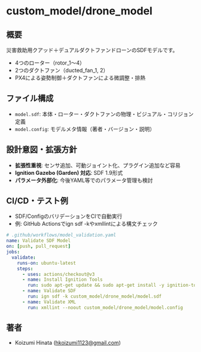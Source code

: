 # custom_model/drone_model

## 概要
災害救助用クアッド＋デュアルダクトファンドローンのSDFモデルです。

- 4つのローター（rotor_1〜4）
- 2つのダクトファン（ducted_fan_1, 2）
- PX4による姿勢制御＋ダクトファンによる微調整・排熱

## ファイル構成
- `model.sdf`: 本体・ローター・ダクトファンの物理・ビジュアル・コリジョン定義
- `model.config`: モデルメタ情報（著者・バージョン・説明）

## 設計意図・拡張方針
- **拡張性重視**: センサ追加、可動ジョイント化、プラグイン追加など容易
- **Ignition Gazebo (Garden) 対応**: SDF 1.9形式
- **パラメータ外部化**: 今後YAML等でのパラメータ管理も検討

## CI/CD・テスト例
- SDF/ConfigのバリデーションをCIで自動実行
- 例: GitHub Actionsでign sdf -kやxmllintによる構文チェック

```yaml
# .github/workflows/model_validation.yaml
name: Validate SDF Model
on: [push, pull_request]
jobs:
  validate:
    runs-on: ubuntu-latest
    steps:
      - uses: actions/checkout@v3
      - name: Install Ignition Tools
        run: sudo apt-get update && sudo apt-get install -y ignition-tools
      - name: Validate SDF
        run: ign sdf -k custom_model/drone_model/model.sdf
      - name: Validate XML
        run: xmllint --noout custom_model/drone_model/model.config
```

## 著者
- Koizumi Hinata (hkoizumi1123@gmail.com) 